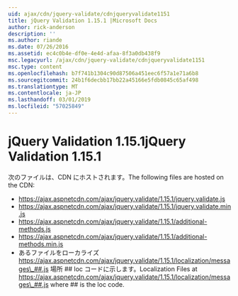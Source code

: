 ```yaml
---
uid: ajax/cdn/jquery-validate/cdnjqueryvalidate1151
title: jQuery Validation 1.15.1 |Microsoft Docs
author: rick-anderson
description: ''
ms.author: riande
ms.date: 07/26/2016
ms.assetid: ec4c0b4e-df0e-4e4d-afaa-8f3a0db438f9
msc.legacyurl: /ajax/cdn/jquery-validate/cdnjqueryvalidate1151
msc.type: content
ms.openlocfilehash: b7f741b1304c90d87506a451eec6f57a1e71a6b8
ms.sourcegitcommit: 24b1f6decbb17bb22a45166e5fdb0845c65af498
ms.translationtype: MT
ms.contentlocale: ja-JP
ms.lasthandoff: 03/01/2019
ms.locfileid: "57025849"
---
```

<a name="jquery-validation-1151"></a><span data-ttu-id="7e4f3-102">jQuery Validation 1.15.1</span><span class="sxs-lookup"><span data-stu-id="7e4f3-102">jQuery Validation 1.15.1</span></span>
====================
<span data-ttu-id="7e4f3-103">次のファイルは、CDN にホストされます。</span><span class="sxs-lookup"><span data-stu-id="7e4f3-103">The following files are hosted on the CDN:</span></span>

- https://ajax.aspnetcdn.com/ajax/jquery.validate/1.15.1/jquery.validate.js
- https://ajax.aspnetcdn.com/ajax/jquery.validate/1.15.1/jquery.validate.min.js
- https://ajax.aspnetcdn.com/ajax/jquery.validate/1.15.1/additional-methods.js
- https://ajax.aspnetcdn.com/ajax/jquery.validate/1.15.1/additional-methods.min.js
- <span data-ttu-id="7e4f3-104">あるファイルをローカライズ https://ajax.aspnetcdn.com/ajax/jquery.validate/1.15.1/localization/messages\_##.js 場所 ## loc コードに示します。</span><span class="sxs-lookup"><span data-stu-id="7e4f3-104">Localization Files at https://ajax.aspnetcdn.com/ajax/jquery.validate/1.15.1/localization/messages\_##.js where ## is the loc code.</span></span>
